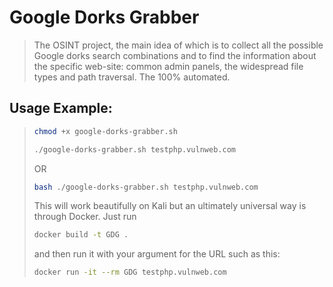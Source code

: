 # Google Dorks Grabber

> The OSINT project, the main idea of which is to collect all the possible Google dorks search combinations and to find the information about the specific web-site: common admin panels, the widespread file types and path traversal. The 100% automated.
>

Usage Example:
--------------

> ```bash
> chmod +x google-dorks-grabber.sh
> 
> ./google-dorks-grabber.sh testphp.vulnweb.com
> ```
>
> OR
>
> ```bash
> bash ./google-dorks-grabber.sh testphp.vulnweb.com
> ```
>
> This will work beautifully on Kali but an ultimately universal way is through Docker. Just run
>
> ```bash
> docker build -t GDG .
> ```
>
> and then run it with your argument for the URL such as this:
>
> ```bash
> docker run -it --rm GDG testphp.vulnweb.com
> ```
